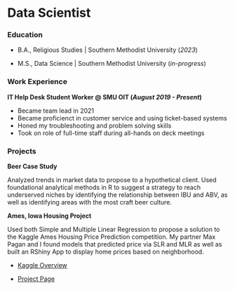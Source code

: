 # Data Scientist

### Education
- B.A., Religious Studies | Southern Methodist University (_2023_)
 
-    M.S., Data Science   | Southern Methodist University (_in-progress_)

### Work Experience
**IT Help Desk Student Worker @ SMU OIT (_August 2019 - Present_)**
- Became team lead in 2021
- Became proficienct in customer service and using ticket-based systems
- Honed my troubleshooting and problem solving skills
- Took on role of full-time staff during all-hands on deck meetings

### Projects
**Beer Case Study**
   
Analyzed trends in market data to propose to a hypothetical client. Used foundational analytical methods in R to suggest a strategy to reach underserved niches by identifying the relationship between IBU and ABV, as well as identifying areas with the most craft beer culture.
 
**Ames, Iowa Housing Project**
   
Used both Simple and Multiple Linear Regression to propose a solution to the Kaggle Ames Housing Price Prediction competition. My partner Max Pagan and I found models that predicted price via SLR and MLR as well as built an RShiny App to display home prices based on neighborhood. 
 
-  [Kaggle Overview](https://www.kaggle.com/c/house-prices-advanced-regression-techniques/data?select=train.csv)
 
- [Project Page](https://cdcastr0.github.io/projects/Ames_Housing_Price_Prediction/Project1.rmd)
